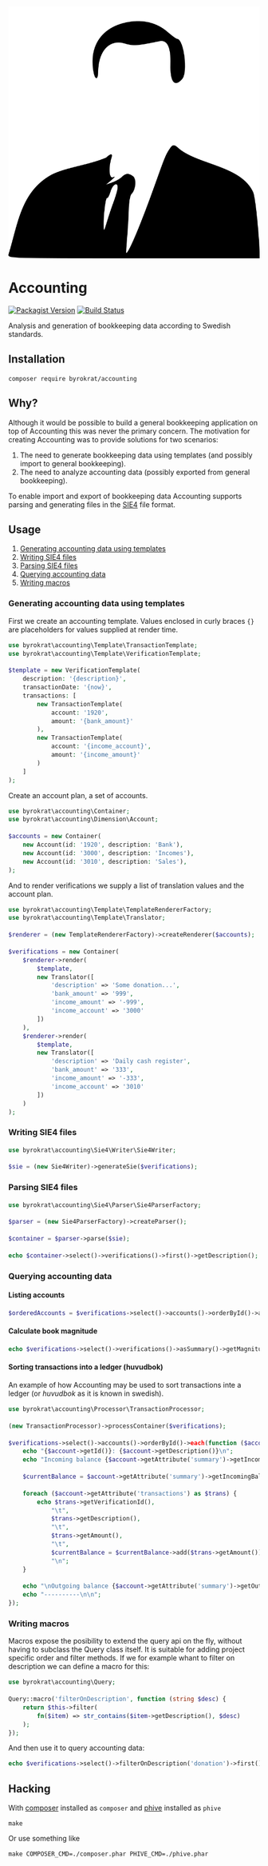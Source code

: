 ![byrokrat](res/logo.svg)

# Accounting

[![Packagist Version](https://img.shields.io/packagist/v/byrokrat/accounting.svg?style=flat-square)](https://packagist.org/packages/byrokrat/accounting)
[![Build Status](https://img.shields.io/travis/byrokrat/accounting/master.svg?style=flat-square)](https://travis-ci.com/github/byrokrat/accounting)

Analysis and generation of bookkeeping data according to Swedish standards.

## Installation

```shell
composer require byrokrat/accounting
```

## Why?

Although it would be possible to build a general bookkeeping application on top
of Accounting this was never the primary concern. The motivation for creating
Accounting was to provide solutions for two scenarios:

1. The need to generate bookkeeping data using templates (and possibly import to
   general bookkeeping).
1. The need to analyze accounting data (possibly exported from general
   bookkeeping).

To enable import and export of bookkeeping data Accounting supports parsing
and generating files in the [SIE4](http://www.sie.se/) file format.

## Usage

1. [Generating accounting data using templates](#generating-accounting-data-using-templates)
1. [Writing SIE4 files](#writing-sie4-files)
1. [Parsing SIE4 files](#parsing-sie4-files)
1. [Querying accounting data](#querying-accounting-data)
1. [Writing macros](#writing-macros)

### Generating accounting data using templates

First we create an accounting template. Values enclosed in curly braces `{}`
are placeholders for values supplied at render time.

<!-- @example template -->
```php
use byrokrat\accounting\Template\TransactionTemplate;
use byrokrat\accounting\Template\VerificationTemplate;

$template = new VerificationTemplate(
    description: '{description}',
    transactionDate: '{now}',
    transactions: [
        new TransactionTemplate(
            account: '1920',
            amount: '{bank_amount}'
        ),
        new TransactionTemplate(
            account: '{income_account}',
            amount: '{income_amount}'
        )
    ]
);
```

Create an account plan, a set of accounts.

<!--
    @example accounts
    @include template
-->
```php
use byrokrat\accounting\Container;
use byrokrat\accounting\Dimension\Account;

$accounts = new Container(
    new Account(id: '1920', description: 'Bank'),
    new Account(id: '3000', description: 'Incomes'),
    new Account(id: '3010', description: 'Sales'),
);
```

And to render verifications we supply a list of translation values and the
account plan.

<!--
    @example verifications
    @include accounts
-->
```php
use byrokrat\accounting\Template\TemplateRendererFactory;
use byrokrat\accounting\Template\Translator;

$renderer = (new TemplateRendererFactory)->createRenderer($accounts);

$verifications = new Container(
    $renderer->render(
        $template,
        new Translator([
            'description' => 'Some donation...',
            'bank_amount' => '999',
            'income_amount' => '-999',
            'income_account' => '3000'
        ])
    ),
    $renderer->render(
        $template,
        new Translator([
            'description' => 'Daily cash register',
            'bank_amount' => '333',
            'income_amount' => '-333',
            'income_account' => '3010'
        ])
    )
);
```

### Writing SIE4 files

<!--
    @example sie-generated
    @include verifications
-->
```php
use byrokrat\accounting\Sie4\Writer\Sie4Writer;

$sie = (new Sie4Writer)->generateSie($verifications);
```

### Parsing SIE4 files

<!--
    @example sie-parsed
    @include sie-generated
    @expectOutput "/Some donation.../"
-->
```php
use byrokrat\accounting\Sie4\Parser\Sie4ParserFactory;

$parser = (new Sie4ParserFactory)->createParser();

$container = $parser->parse($sie);

echo $container->select()->verifications()->first()->getDescription();
```

### Querying accounting data

#### Listing accounts

<!--
    @example list-accounts
    @include verifications
-->
```php
$orderedAccounts = $verifications->select()->accounts()->orderById()->asArray();
```

#### Calculate book magnitude

<!--
    @example calculate-magnitude
    @include verifications
    @expectOutput "1332.00"
-->
```php
echo $verifications->select()->verifications()->asSummary()->getMagnitude();
```

#### Sorting transactions into a ledger (huvudbok)

An example of how Accounting may be used to sort transactions inte a ledger
(or *huvudbok* as it is known in swedish).

<!--
    @example ledger
    @include verifications
    @expectOutput "/Outgoing balance 1332.00/"
-->
```php
use byrokrat\accounting\Processor\TransactionProcessor;

(new TransactionProcessor)->processContainer($verifications);

$verifications->select()->accounts()->orderById()->each(function ($account) {
    echo "{$account->getId()}: {$account->getDescription()}\n";
    echo "Incoming balance {$account->getAttribute('summary')->getIncomingBalance()}\n\n";

    $currentBalance = $account->getAttribute('summary')->getIncomingBalance();

    foreach ($account->getAttribute('transactions') as $trans) {
        echo $trans->getVerificationId(),
            "\t",
            $trans->getDescription(),
            "\t",
            $trans->getAmount(),
            "\t",
            $currentBalance = $currentBalance->add($trans->getAmount()),
            "\n";
    }

    echo "\nOutgoing balance {$account->getAttribute('summary')->getOutgoingBalance()}\n\n";
    echo "----------\n\n";
});
```

### Writing macros

Macros expose the posibility to extend the query api on the fly, without having
to subclass the Query class itself. It is suitable for adding project specific
order and filter methods. If we for example whant to filter on description
we can define a macro for this:

<!--
    @example register-macro
-->
```php
use byrokrat\accounting\Query;

Query::macro('filterOnDescription', function (string $desc) {
    return $this->filter(
        fn($item) => str_contains($item->getDescription(), $desc)
    );
});
```

And then use it to query accounting data:

<!--
    @example filterOnDescription
    @include verifications
    @include register-macro
    @expectOutput "/Some donation.../"
-->
```php
echo $verifications->select()->filterOnDescription('donation')->first()->getDescription();
```

## Hacking

With [composer](https://getcomposer.org/) installed as `composer` and
[phive](https://phar.io/) installed as `phive`

```shell
make
```

Or use something like

```shell
make COMPOSER_CMD=./composer.phar PHIVE_CMD=./phive.phar
```
